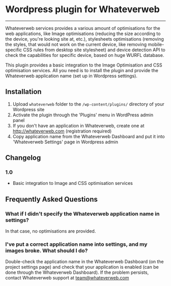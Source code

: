 # Wordpress plugin for Whateverweb
---------
Whateverweb services provides a various amount of optimisations for the web applications, like Image optimisations (reducing the size according to the device, you're looking site at, etc.), stylesheets optimisations (removing the styles, that would not work on the current device, like removing mobile-specific CSS rules from desktop site stylesheet) and device detection API to check the capabilities for specific device, based on huge WURFL database.

This plugin provides a basic integration to the Image Optimisation and CSS optimisation services. All you need is to install the plugin and provide the Whateverweb application name (set up in Wordpress settings).

## Installation

1. Upload `whateverweb` folder to the `/wp-content/plugins/` directory of your Wordpress site
2. Activate the plugin through the 'Plugins' menu in WordPress admin panel
3. If you don't have an application in Whateverweb, create one at http://whateverweb.com (registration required)
4. Copy application name from the Whateverweb Dashboard and put it into 'Whateverweb Settings' page in Wordpress admin

## Changelog

### 1.0
* Basic integration to Image and CSS optimisation services

## Frequently Asked Questions

### What if I didn't specify the Whateverweb application name in settings?

In that case, no optimisations are provided.

### I've put a correct application name into settings, and my images broke. What should I do?

Double-check the application name in the Whateverweb Dashboard (on the project settings page) and check that your application is enabled (can be done through the Whateverweb Dashboard). If the problem persists, contact Whateverweb support at team@whateverweb.com